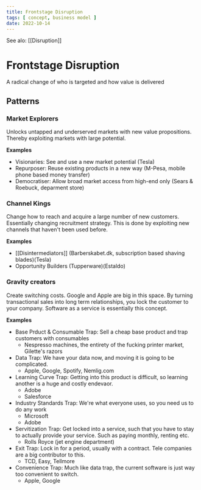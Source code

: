 ```yaml
---
title: Frontstage Disruption
tags: [ concept, business model ]
date: 2022-10-14
---
```


See alo: [[Disruption]]

# Frontstage Disruption 
A radical change of who is targeted and how value is delivered

## Patterns
### Market Explorers
Unlocks untapped and underserved markets with new value propositions. Thereby exploiting markets with large potential.

**Examples**

- Visionaries: See and use a new market potential (Tesla)
- Repurposer: Reuse existing products in a new way (M-Pesa, mobile phone based money transfer)
- Democratiser: Allow broad market access from high-end only (Sears & Roebuck, deparment store)

### Channel Kings
Change how to reach and acquire a large number of new customers. Essentially changing recruitment strategy. This is done by exploiting new channels that haven't been used before.

**Examples**

- [[Disintermediators]] (Barberskabet.dk, subscription based shaving blades)(Tesla)
- Opportunity Builders (Tupperware)(Estaldo)

### Gravity creators
Create switching costs. Google and Apple are big in this space. By turning transactional sales into long term relationships, you lock the customer to your company. Software as a service is essentially this concept.

**Examples**

- Base Prduct & Consumable Trap: Sell a cheap base product and trap customers with consumables
  - Nespresso machines, the entirety of the fucking printer market, Gilette's razors
- Data Trap: We have your data now, and moving it is going to be complicated. 
  - Apple, Google, Spotify, Nemlig.com
- Learning Curve Trap: Getting into this product is difficult, so learning another is a huge and costly endevaor.
  - Adobe
  - Salesforce
- Industry Standards Trap: We're what everyone uses, so you need us to do any work
  - Microsoft
  - Adobe
- Servitization Trap: Get locked into a service, such that you have to stay to actually provide your service. Such as paying monthly, renting etc.
  - Rolls Royce (jet engine department)
- Exit Trap: Lock in for a period, usually with a contract. Tele companies are a big contributor to this.
  - TCD, Easy, Tellmore
- Convenience Trap: Much like data trap, the current software is just way too convenient to switch.
  - Apple, Google
